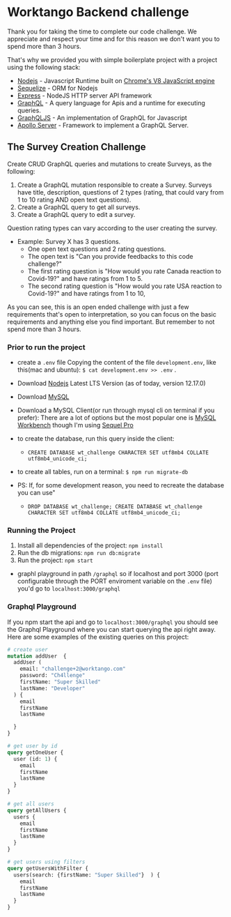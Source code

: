 # Worktango Backend challenge

Thank you for taking the time to complete our code challenge. We appreciate and respect your time and for this reason we don't want you to spend more than 3 hours.

That's why we provided you with simple boilerplate project with a project using the following stack:

- [Nodejs](https://nodejs.org/en/) - Javascript Runtime built on  [Chrome's V8 JavaScript engine](https://v8.dev/)
- [Sequelize](http://docs.sequelizejs.com/) - ORM for Nodejs
- [Express](http://expressjs.com/) - NodeJS HTTP server API framework
- [GraphQL](https://graphql.org/) - A query language for Apis and a runtime for executing queries.
- [GraphQLJS](https://github.com/graphql/graphql-js) - An implementation of GraphQL for Javascript
- [Apollo Server](https://www.apollographql.com/docs/apollo-server/) - Framework to implement a GraphQL Server.

## The Survey Creation Challenge

Create CRUD GraphQL queries and mutations to create Surveys, as the following:
  1. Create a GraphQL mutation responsible to create a Survey. Surveys have title, description, questions of 2 types (rating, that could vary from 1 to 10 rating AND open text questions).
  2. Create a GraphQL query to get all surveys.
  3. Create a GraphQL query to edit a survey.

Question rating types can vary according to the user creating the survey.
   - Example: Survey X has 3 questions.
      - One open text questions and 2 rating questions.
      - The open text is "Can you provide feedbacks to this code challenge?"
      - The first rating question is "How would you rate Canada reaction to Covid-19?" and have ratings from 1 to 5.
      - The second rating question is "How would you rate USA reaction to Covid-19?" and have ratings from 1 to 10,

As you can see, this is an open ended challenge with just a few requirements that's open to interpretation, so you can focus on the basic requirements and anything else you find important. But remember to not spend more than 3 hours.

### Prior to run the project

- create a `.env` file Copying the content of the file `development.env`, like this(mac and ubuntu): `$ cat development.env >> .env` .
- Download [Nodejs](https://nodejs.org/en/download/) Latest LTS Version (as of today, version 12.17.0)
- Download [MySQL](https://dev.mysql.com/downloads/installer/)
- Download a MySQL Client(or run through mysql cli on terminal if you prefer): There are a lot of options but the most popular one is [MySQL Workbench](https://dev.mysql.com/downloads/workbench/) though I'm using [Sequel Pro](https://sequelpro.com/download)
- to create the database, run this query inside the client:
  - `CREATE DATABASE wt_challenge CHARACTER SET utf8mb4 COLLATE utf8mb4_unicode_ci;`
- to create all tables, run on a terminal: `$ npm run migrate-db`

- PS: If, for some development reason, you need to recreate the database you can use"
  - `DROP DATABASE wt_challenge; CREATE DATABASE wt_challenge CHARACTER SET utf8mb4 COLLATE utf8mb4_unicode_ci;`

### Running the Project
1. Install all dependencies of the project: `npm install`
2. Run the db migrations: `npm run db:migrate`
3. Run the project: `npm start`
- graphl playground in path `/graphql` so if localhost and port 3000 (port configurable through the PORT enviroment variable on the `.env` file) you'd go to `localhost:3000/graphql`

### Graphql Playground

If you npm start the api and go to `localhost:3000/graphql` you should see the Graphql Playground where you can start querying the api right away. Here are some examples of the existing queries on this project:

```graphql
# create user
mutation addUser  {
  addUser (
    email: "challenge+2@worktango.com"
    password: "Ch4llenge"
    firstName: "Super Skilled"
    lastName: "Developer"
  ) {
    email
    firstName
    lastName

  }
}

# get user by id
query getOneUser {
  user (id: 1) {
    email
    firstName
    lastName
  }
}

# get all users
query getAllUsers {
  users {
    email
    firstName
    lastName
  }
}

# get users using filters
query getUsersWithFilter {
  users(search: {firstName: "Super Skilled"}  ) {
    email
    firstName
    lastName
  }
}
```
